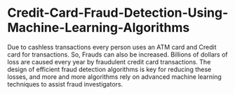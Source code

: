 # Credit-Card-Fraud-Detection-Using-Machine-Learning-Algorithms
 Due to cashless transactions every person uses an ATM card and
Credit card for transactions. So, Frauds can also be increased.
Billions of dollars of loss are caused every year by fraudulent credit
card transactions. The design of efficient fraud detection algorithms is
key for reducing these losses, and more and more algorithms rely on
advanced machine learning techniques to assist fraud investigators.
